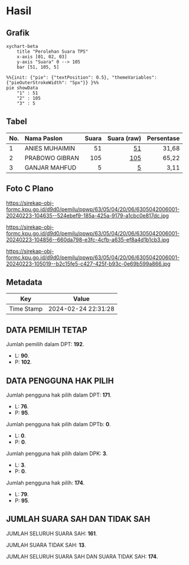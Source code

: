 # Hasil

## Grafik

```mermaid
xychart-beta
    title "Perolehan Suara TPS"
    x-axis [01, 02, 03]
    y-axis "Suara" 0 --> 105
    bar [51, 105, 5]
```

```mermaid
%%{init: {"pie": {"textPosition": 0.5}, "themeVariables": {"pieOuterStrokeWidth": "5px"}} }%%
pie showData
    "1" : 51
    "2" : 105
    "3" : 5
```

## Tabel

| No. | Nama Paslon    | Suara | Suara (raw) | Persentase |
|:--- |:-------------- | -----:| -----------:| ----------:|
| 1   | ANIES MUHAIMIN | 51    | [51][p-1]   | 31,68      |
| 2   | PRABOWO GIBRAN | 105   | [105][p-2]  | 65,22      |
| 3   | GANJAR MAHFUD  | 5     | [5][p-3]    | 3,11       |


[p-1]: https://github.com/gigit-pemilu/pemilu-2024/blob/main/pilpres/hitung-suara/sub/63-kalimantan-selatan/sub/05-tapin/sub/04-tapin-utara/sub/2006-antasari/sub/001-tps/sub/paslon-1.txt
[p-2]: https://github.com/gigit-pemilu/pemilu-2024/blob/main/pilpres/hitung-suara/sub/63-kalimantan-selatan/sub/05-tapin/sub/04-tapin-utara/sub/2006-antasari/sub/001-tps/sub/paslon-2.txt
[p-3]: https://github.com/gigit-pemilu/pemilu-2024/blob/main/pilpres/hitung-suara/sub/63-kalimantan-selatan/sub/05-tapin/sub/04-tapin-utara/sub/2006-antasari/sub/001-tps/sub/paslon-3.txt

## Foto C Plano

https://sirekap-obj-formc.kpu.go.id/d9d0/pemilu/ppwp/63/05/04/20/06/6305042006001-20240223-104635--524ebef9-185a-425a-9179-a1cbc0e817dc.jpg

https://sirekap-obj-formc.kpu.go.id/d9d0/pemilu/ppwp/63/05/04/20/06/6305042006001-20240223-104856--660da798-e3fc-4cfb-a635-ef8a4d1b1cb3.jpg

https://sirekap-obj-formc.kpu.go.id/d9d0/pemilu/ppwp/63/05/04/20/06/6305042006001-20240223-105019--b2c15fe5-c427-425f-b93c-0e69b599a866.jpg


## Metadata

| Key        | Value               |
| ---------- | ------------------- |
| Time Stamp | 2024-02-24 22:31:28 |


## DATA PEMILIH TETAP

Jumlah pemilih dalam DPT: **192**.
 * L: **90**.
 * P: **102**.

## DATA PENGGUNA HAK PILIH

Jumlah pengguna hak pilih dalam DPT: **171**.
 * L: **76**.
 * P: **95**.

Jumlah pengguna hak pilih dalam DPTb: **0**.
 * L: **0**.
 * P: **0**.

Jumlah pengguna hak pilih dalam DPK: **3**.
 * L: **3**.
 * P: **0**.

Jumlah pengguna hak pilih: **174**.
 * L: **79**.
 * P: **95**.

## JUMLAH SUARA SAH DAN TIDAK SAH

JUMLAH SELURUH SUARA SAH: **161**.

JUMLAH SUARA TIDAK SAH: **13**.

JUMLAH SELURUH SUARA SAH DAN SUARA TIDAK SAH: **174**.


